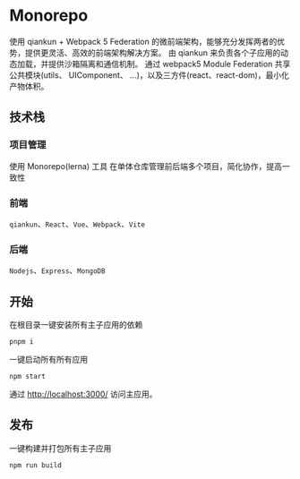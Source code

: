 # Monorepo
使用 qiankun + Webpack 5 Federation 的微前端架构，能够充分发挥两者的优势，提供更灵活、高效的前端架构解决方案。
由 qiankun 来负责各个子应用的动态加载，并提供沙箱隔离和通信机制。
通过 webpack5 Module Federation 共享公共模块(utils、 UIComponent、 ...)，以及三方件(react、react-dom)，最小化产物体积。

## 技术栈

### 项目管理
使用 Monorepo(lerna) 工具 在单体仓库管理前后端多个项目，简化协作，提高一致性

### 前端
`qiankun`、`React`、`Vue`、`Webpack`、`Vite`

### 后端
`Nodejs`、`Express`、`MongoDB`

## 开始
在根目录一键安装所有主子应用的依赖
```
pnpm i
```

一键启动所有所有应用
```
npm start
```

通过 [http://localhost:3000/](http://localhost:3000/) 访问主应用。

## 发布
一键构建并打包所有主子应用
```
npm run build
```